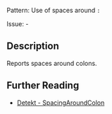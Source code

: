 Pattern: Use of spaces around `:`

Issue: -

## Description

Reports spaces around colons.

## Further Reading

* [Detekt - SpacingAroundColon](https://detekt.github.io/detekt/formatting.html#spacingaroundcolon)